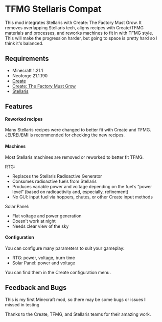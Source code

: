 # TFMG Stellaris Compat

This mod integrates Stellaris with Create: The Factory Must Grow. It removes overlapping Stellaris tech, aligns recipes with Create/TFMG materials and processes, and reworks machines to fit in with TFMG style. 
This will make the progression harder, but going to space is pretty hard so I think it's balanced.

## Requirements

- Minecraft 1.21.1
- Neoforge 21.1.190
- [Create](https://modrinth.com/mod/create)
- [Create: The Factory Must Grow](https://modrinth.com/mod/create-tfmg)
- [Stellaris](https://modrinth.com/mod/stellaris)

## Features

#### Reworked recipes

Many Stellaris recipes were changed to better fit with Create and TFMG.
JEI/REI/EMI is recommended for checking the new recipes.

#### Machines

Most Stellaris machines are removed or reworked to better fit TFMG.

RTG:
- Replaces the Stellaris Radioactive Generator
- Consumes radioactive fuels from Stellaris
- Produces variable power and voltage depending on the fuel’s “power level” (based on radioactivity and,
  especially, refinement)
- No GUI: input fuel via hoppers, chutes, or other Create input methods

Solar Panel:
- Flat voltage and power generation
- Doesn't work at night
- Needs clear view of the sky

#### Configuration

You can configure many parameters to suit your gameplay:
- RTG: power, voltage, burn time
- Solar Panel: power and voltage

You can find them in the Create configuration menu.

## Feedback and Bugs

This is my first Minecraft mod, so there may be some bugs or issues I missed in testing.

Thanks to the Create, TFMG, and Stellaris teams for their amazing work.

